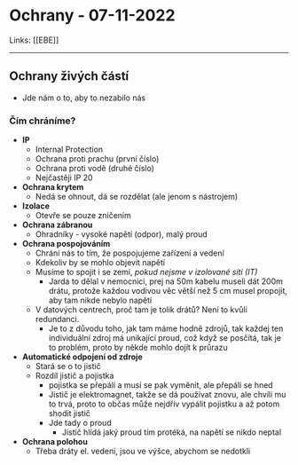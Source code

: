 # Ochrany - 07-11-2022
Links: [[EBE]]

---
## Ochrany živých částí
- Jde nám o to, aby to nezabilo nás
### Čím chráníme?
- **IP** 
	- Internal Protection
	- Ochrana proti prachu (první číslo)
	- Ochrana proti vodě (druhé číslo)
	- Nejčastěji IP 20
- **Ochrana krytem**
	- Nedá se ohnout, dá se rozdělat (ale jenom s nástrojem)
- **Izolace** 
	- Otevře se pouze zničením
- **Ochrana zábranou**
	- Ohradníky - vysoké napětí (odpor), malý proud
- **Ochrana pospojováním**
	- Chrání nás to tím, že pospojujeme zařízení a vedení
	- Kdekoliv by se mohlo objevit napětí
	- Musíme to spojit i se zemí, *pokud nejsme v izolované síti (IT)*
		- Jarda to dělal v nemocnici, prej na 50m kabelu museli dát 200m drátu, protože každou vodivou věc větší než 5 cm musel propojit, aby tam nikde nebylo napětí
	- V datových centrech, proč tam je tolik drátů? Není to kvůli redundanci.
		- Je to z důvodu toho, jak tam máme hodně zdrojů, tak každej ten individuální zdroj má unikající proud, což když se posčítá, tak je to problém, proto by někde mohlo dojít k průrazu
- **Automatické odpojení od zdroje**
	- Stará se o to jistič
	- Rozdíl jistič a pojistka
		- pojistka se přepálí a musí se pak vyměnit, ale přepálí se hned
		- Jistič je elektromagnet, takže se dá používat znovu, ale chvíli mu to trvá, proto to občas může nejdřív vypálit pojistku a až potom shodit jistič
		- Jde tady o proud
			- Jistič hlídá jaký proud tím protéká, na napětí se nikdo neptal
- **Ochrana polohou**
	- Třeba dráty el. vedení, jsou ve výšce, abychom se nedotkli